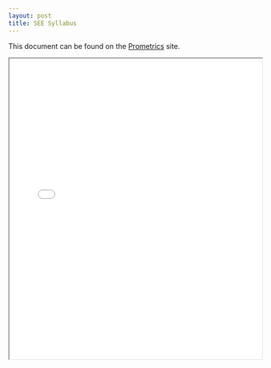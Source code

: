 ```yaml
---
layout: post
title: SEE Syllabus
---
```

 
This document can be found on the [Prometrics](https://www.prometric.com/exams/see) site. 

<div class="pdf-container">
<iframe src="/ea/assets/misc/see-notes/SEE.1.Clean.pdf" height="600" width="100%" allowFullScreen="true"></iframe>
</div>

